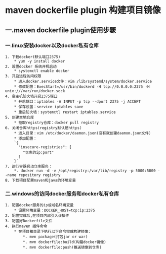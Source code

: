 # maven dockerfile plugin 构建项目镜像
## 一.maven dockerfile plugin使用步骤
### 一.linux安装docker以及docker私有仓库
    1. 下载docker(默认端口2375)
        * yum -y install docker
    2. 设置docker 系统开机启动
        * systemctl enable docker
    3. 开启远程访问权限
        * 进入docker.service文件：vim /lib/systemd/system/docker.service
        * 修改配置：ExecStart=/usr/bin/dockerd -H tcp://0.0.0.0:2375 -H unix:///var/run/docker.sock
    4. 宿主机防火墙开启2375端口
        * 开启端口：iptables -A INPUT -p tcp --dport 2375 -j ACCEPT
        * 保存设置：service iptables save
        * 重启防火墙：systemctl restart iptables.service
    5. 创建本地仓库
        * 拉取registry仓库：docker pull registry
    6. 关闭仓库https(registry默认是https)
        * 进入目录：vim /etc/docker/daemon.json(没有就创建daemon.json文件)
        * 添加配置：
        `{
          "insecure-registries": [
            "仓库的ip:port"
          ]
        }`
    7. 运行容器启动仓库服务：
        *. docker run -d -v /opt/registry:/var/lib/registry -p 5000:5000 --name repository registry
    8. 下载项目配置maven和java的环境变量
### 二.windows的访问docker服务和docker私有仓库
    1. 配置docker服务的ip或域名环境变量
        * 设置环境变量：DOCKER_HOST=tcp:ip:2375
    2. 配置完成后,在项目内部引入该插件
    3. 配置好Dockerfile文件
    4. 执行maven 插件命令
        * 在项目根目录下执行以下命令完成构建镜像:
            *. mvn package(打包jar or war)
            *. mvn dockerfile:build(构建docker镜像)
            *. mvn dockerfile:push(推送镜像到仓库)
